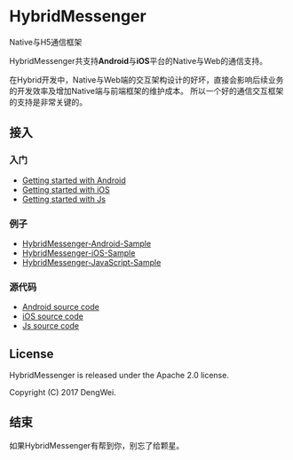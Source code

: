 # HybridMessenger
Native与H5通信框架

HybridMessenger共支持**Android**与**iOS**平台的Native与Web的通信支持。

在Hybrid开发中，Native与Web端的交互架构设计的好坏，直接会影响后续业务的开发效率及增加Native端与前端框架的维护成本。 所以一个好的通信交互框架的支持是非常关键的。


## 接入 ##

### 入门 ###

- [Getting started with Android](https://github.com/devyok/HybridMessenger/blob/master/HybridMessenger-Android/README.md)
- [Getting started with iOS](https://github.com/devyok/HybridMessenger/blob/master/HybridMessenger-iOS/README.md)
- [Getting started with Js](https://github.com/devyok/HybridMessenger/blob/master/HybridMessenger-JavaScript/README.md)


### 例子 ###
- [HybridMessenger-Android-Sample](https://github.com/devyok/HybridMessenger/tree/master/HybridMessenger-Android/hybridmessenger-sample)
- [HybridMessenger-iOS-Sample](https://github.com/devyok/HybridMessenger/tree/master/HybridMessenger-Android/hybridmessenger-sample)
- [HybridMessenger-JavaScript-Sample](https://github.com/devyok/HybridMessenger/tree/master/HybridMessenger-JavaScript/hybridmessenger-js-sample)


### 源代码 ###

- [Android source code ](https://github.com/devyok/HybridMessenger/tree/master/HybridMessenger-Android/hybridmessenger-core)
- [iOS source code](https://github.com/devyok/HybridMessenger/tree/master/HybridMessenger-iOS) 
- [Js source code](https://github.com/devyok/HybridMessenger/tree/master/HybridMessenger-JavaScript/hybridmessenger-js) 

## License ##
HybridMessenger is released under the Apache 2.0 license.

Copyright (C) 2017 DengWei.


## 结束 ##

如果HybridMessenger有帮到你，别忘了给颗星。